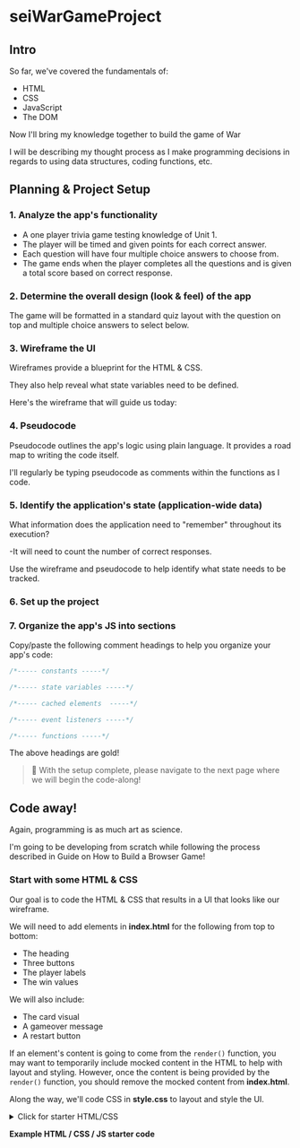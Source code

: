 # seiWarGameProject

## Intro

So far, we've covered the fundamentals of:

- HTML
- CSS
- JavaScript
- The DOM

Now I'll bring my knowledge together to build the game of War

I will be describing my thought process as I make programming decisions in regards to using data structures, coding functions, etc.

## Planning & Project Setup

### 1. Analyze the app's functionality

- A one player trivia game testing knowledge of Unit 1.
- The player will be timed and given points for each correct answer.
- Each question will have four multiple choice answers to choose from.
- The game ends when the player completes all the questions and is given a total score based on correct response.


### 2. Determine the overall design (look & feel) of the app

The game will be formatted in a standard quiz layout with the question on top and multiple choice answers to select below.

### 3. Wireframe the UI

Wireframes provide a blueprint for the HTML & CSS.

They also help reveal what state variables need to be defined.

Here's the wireframe that will guide us today:




### 4. Pseudocode

Pseudocode outlines the app's logic using plain language. It provides a road map to writing the code itself.

I'll regularly be typing pseudocode as comments within the functions as I code.

### 5. Identify the application's state (application-wide data)

What information does the application need to "remember" throughout its execution?

-It will need to count the number of correct responses.

Use the wireframe and pseudocode to help identify what state needs to be tracked.

### 6. Set up the project



### 7. **Organize the app's JS into sections**

Copy/paste the following comment headings to help you organize your app's code:

```js
/*----- constants -----*/

/*----- state variables -----*/

/*----- cached elements  -----*/

/*----- event listeners -----*/

/*----- functions -----*/
```

The above headings are gold!

> 🚀 With the setup complete, please navigate to the next page where we will begin the code-along!

## Code away!

Again, programming is as much art as science.

I'm going to be developing from scratch while following the process described in Guide on How to Build a Browser Game!

### Start with some HTML & CSS

Our goal is to code the HTML & CSS that results in a UI that looks like our wireframe.

We will need to add elements in **index.html** for the following from top to bottom:

- The heading
- Three buttons
- The player labels
- The win values

We will also include:

- The card visual
- A gameover message
- A restart button

If an element's content is going to come from the `render()` function, you may want to temporarily include mocked content in the HTML to help with layout and styling. However, once the content is being provided by the `render()` function, you should remove the mocked content from **index.html**.

Along the way, we'll code CSS in **style.css** to layout and style the UI.

<details>
<summary> 
Click for starter HTML/CSS

**Example HTML / CSS / JS starter code**
